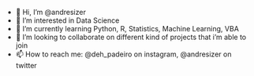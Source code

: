 - 👋 Hi, I’m @andresizer
- 👀 I’m interested in Data Science 
- 🌱 I’m currently learning Python, R, Statistics, Machine Learning, VBA
- 💞️ I’m looking to collaborate on different kind of projects that i’m able to join
- 📫 How to reach me: @deh_padeiro on instagram, @andresizer on twitter

<!---
andresizer/andresizer is a ✨ special ✨ repository because its `README.md` (this file) appears on your GitHub profile.
You can click the Preview link to take a look at your changes.
--->
